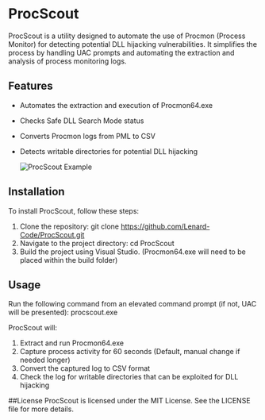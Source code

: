 # ProcScout

ProcScout is a utility designed to automate the use of Procmon (Process Monitor) for detecting potential DLL hijacking vulnerabilities. It simplifies the process by handling UAC prompts and automating the extraction and analysis of process monitoring logs.

## Features

- Automates the extraction and execution of Procmon64.exe
- Checks Safe DLL Search Mode status
- Converts Procmon logs from PML to CSV
- Detects writable directories for potential DLL hijacking

  ![ProcScout Example](/ProcScout/example.jpeg)

## Installation

To install ProcScout, follow these steps:

1. Clone the repository:
   git clone https://github.com/Lenard-Code/ProcScout.git
2. Navigate to the project directory:
  cd ProcScout
3. Build the project using Visual Studio. (Procmon64.exe will need to be placed within the build folder)

## Usage
Run the following command from an elevated command prompt (if not, UAC will be presented):
procscout.exe

ProcScout will:
1. Extract and run Procmon64.exe 
2. Capture process activity for 60 seconds (Default, manual change if needed longer)
3. Convert the captured log to CSV format
4. Check the log for writable directories that can be exploited for DLL hijacking

##License
ProcScout is licensed under the MIT License. See the LICENSE file for more details.

